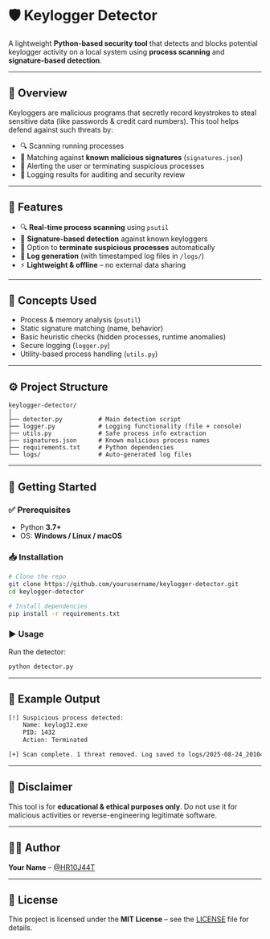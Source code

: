 # 🛡️ Keylogger Detector

A lightweight **Python-based security tool** that detects and blocks potential keylogger activity on a local system using **process scanning** and **signature-based detection**.

---

## 📌 Overview

Keyloggers are malicious programs that secretly record keystrokes to steal sensitive data (like passwords & credit card numbers).
This tool helps defend against such threats by:

* 🔍 Scanning running processes
* 🧠 Matching against **known malicious signatures** (`signatures.json`)
* 🚨 Alerting the user or terminating suspicious processes
* 📄 Logging results for auditing and security review

---

## 🎯 Features

* 🔍 **Real-time process scanning** using `psutil`
* 🧠 **Signature-based detection** against known keyloggers
* 🚫 Option to **terminate suspicious processes** automatically
* 📄 **Log generation** (with timestamped log files in `/logs/`)
* ⚡ **Lightweight & offline** – no external data sharing

---

## 🧠 Concepts Used

* Process & memory analysis (`psutil`)
* Static signature matching (name, behavior)
* Basic heuristic checks (hidden processes, runtime anomalies)
* Secure logging (`logger.py`)
* Utility-based process handling (`utils.py`)

---

## ⚙️ Project Structure

```
keylogger-detector/
│
├── detector.py          # Main detection script
├── logger.py            # Logging functionality (file + console)
├── utils.py             # Safe process info extraction
├── signatures.json      # Known malicious process names
├── requirements.txt     # Python dependencies
└── logs/                # Auto-generated log files
```

---

## 🚀 Getting Started

### ✅ Prerequisites

* Python **3.7+**
* OS: **Windows / Linux / macOS**

### 📥 Installation

```bash
# Clone the repo
git clone https://github.com/yourusername/keylogger-detector.git
cd keylogger-detector

# Install dependencies
pip install -r requirements.txt
```

### ▶️ Usage

Run the detector:

```bash
python detector.py
```

---

## 📖 Example Output

```bash
[!] Suspicious process detected:
    Name: keylog32.exe
    PID: 1432
    Action: Terminated

[+] Scan complete. 1 threat removed. Log saved to logs/2025-08-24_201045.log
```

---

## 🧪 Disclaimer

This tool is for **educational & ethical purposes only**.
Do not use it for malicious activities or reverse-engineering legitimate software.

---

## 👨‍💻 Author

**Your Name** – [@HR10J44T](https://github.com/HR10J44T)

---

## 📜 License

This project is licensed under the **MIT License** – see the [LICENSE](LICENSE) file for details.
